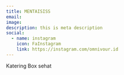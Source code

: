 ```yaml
---
title: MENTAISISS
email: 
image: 
description: this is meta description
social:
  - name: instagram
    icon: FaInstagram
    link: https://instagram.com/omnivour.id
---
```

Katering Box sehat